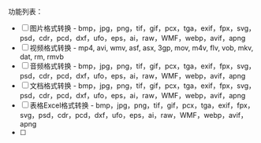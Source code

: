 
功能列表：
- [ ] 图片格式转换 - bmp，jpg，png，tif，gif，pcx，tga，exif，fpx，svg，psd，cdr，pcd，dxf，ufo，eps，ai，raw，WMF，webp，avif，apng
- [ ] 视频格式转换 - mp4, avi, wmv, asf, asx, 3gp, mov, m4v, flv, vob, mkv, dat, rm, rmvb
- [ ] 音频格式转换 - bmp，jpg，png，tif，gif，pcx，tga，exif，fpx，svg，psd，cdr，pcd，dxf，ufo，eps，ai，raw，WMF，webp，avif，apng
- [ ] 文档格式转换 - bmp，jpg，png，tif，gif，pcx，tga，exif，fpx，svg，psd，cdr，pcd，dxf，ufo，eps，ai，raw，WMF，webp，avif，apng
- [ ] 表格Excel格式转换 - bmp，jpg，png，tif，gif，pcx，tga，exif，fpx，svg，psd，cdr，pcd，dxf，ufo，eps，ai，raw，WMF，webp，avif，apng
- [ ] 
































